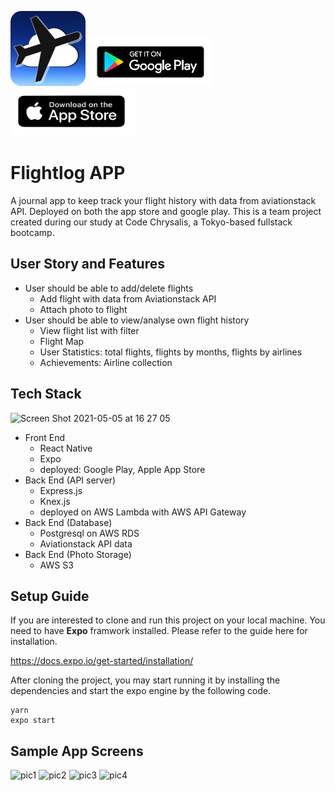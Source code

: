 ![App Logo](/assets/roundicon.png)
[![Playstore Logo](/assets/smgplaylogo.png)](https://play.google.com/store/apps/details?id=com.jetcoderz.flightlog)
[![Appstore Logo](/assets/appstorelogosm.png)](https://apps.apple.com/jp/app/flightlog-app/id1564235311)

# Flightlog APP
A journal app to keep track your flight history with data from aviationstack API. Deployed on both the app store and google play.
This is a team project created during our study at Code Chrysalis, a Tokyo-based fullstack bootcamp. 

## User Story and Features
* User should be able to add/delete flights 
  * Add flight with data from Aviationstack API
  * Attach photo to flight
* User should be able to view/analyse own flight history
  * View flight list with filter
  * Flight Map
  * User Statistics: total flights, flights by months, flights by airlines
  * Achievements: Airline collection

## Tech Stack
<img width="1090" alt="Screen Shot 2021-05-05 at 16 27 05" src="https://user-images.githubusercontent.com/34878933/117110530-35552d00-adc1-11eb-81aa-d73f710781bf.png">

* Front End
  * React Native
  * Expo
  * deployed: Google Play, Apple App Store
* Back End (API server)
  * Express.js
  * Knex.js
  * deployed on AWS Lambda with AWS API Gateway
* Back End (Database)
  * Postgresql on AWS RDS
  * Aviationstack API data
* Back End (Photo Storage)
  * AWS S3

## Setup Guide

If you are interested to clone and run this project on your local machine. You need to have __Expo__ framwork installed. Please refer to the guide here for installation. 

https://docs.expo.io/get-started/installation/

After cloning the project, you may start running it by installing the dependencies and start the expo engine by the following code.

```
yarn
expo start
```

## Sample App Screens

<img width="300" alt="pic1" src="https://user-images.githubusercontent.com/34878933/117110545-3be3a480-adc1-11eb-9ab0-9d61eec3b2fe.PNG">
<img width="300" alt="pic2" src="https://user-images.githubusercontent.com/34878933/117110547-3c7c3b00-adc1-11eb-9c5b-743d900c6b8b.PNG">
<img width="300" alt="pic3" src="https://user-images.githubusercontent.com/34878933/117110550-3c7c3b00-adc1-11eb-8e2b-c80688dd3254.PNG">
<img width="300" alt="pic4" src="https://user-images.githubusercontent.com/34878933/117110552-3dad6800-adc1-11eb-900f-98fc1be64861.PNG">


